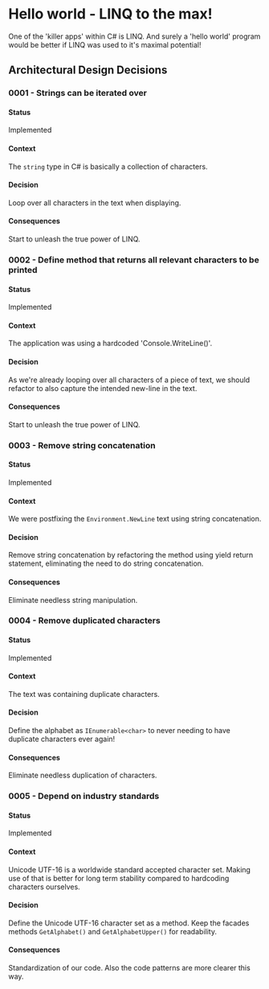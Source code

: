 # Hello world - LINQ to the max!
One of the 'killer apps' within C# is LINQ. And surely a 'hello world' program would be better if LINQ was used to it's maximal potential!

## Architectural Design Decisions

### 0001 - Strings can be iterated over
#### Status
Implemented
#### Context
The `string` type in C# is basically a collection of characters.
#### Decision
Loop over all characters in the text when displaying.
#### Consequences
Start to unleash the true power of LINQ.

### 0002 - Define method that returns all relevant characters to be printed
#### Status
Implemented
#### Context
The application was using a hardcoded 'Console.WriteLine()'.
#### Decision
As we're already looping over all characters of a piece of text, we should refactor to also capture the intended new-line in the text.
#### Consequences
Start to unleash the true power of LINQ.

### 0003 - Remove string concatenation
#### Status
Implemented
#### Context
We were postfixing the `Environment.NewLine` text using string concatenation.
#### Decision
Remove string concatenation by refactoring the method using yield return statement, eliminating the need to do string concatenation.
#### Consequences
Eliminate needless string manipulation.

### 0004 - Remove duplicated characters
#### Status
Implemented
#### Context
The text was containing duplicate characters.
#### Decision
Define the alphabet as `IEnumerable<char>` to never needing to have duplicate characters ever again!
#### Consequences
Eliminate needless duplication of characters.

### 0005 - Depend on industry standards
#### Status
Implemented
#### Context
Unicode UTF-16 is a worldwide standard accepted character set. Making use of that is better for long term stability compared to hardcoding characters ourselves.
#### Decision
Define the Unicode UTF-16 character set as a method. Keep the facades methods `GetAlphabet()` and `GetAlphabetUpper()` for readability.
#### Consequences
Standardization of our code. Also the code patterns are more clearer this way.